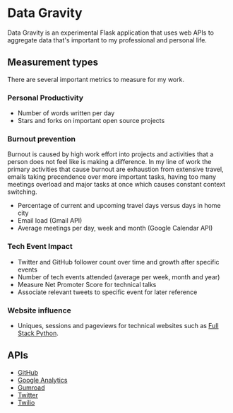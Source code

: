# Data Gravity
Data Gravity is an experimental Flask application that uses web APIs to
aggregate data that's important to my professional and personal life.


## Measurement types
There are several important metrics to measure for my work. 

### Personal Productivity
* Number of words written per day
* Stars and forks on important open source projects

### Burnout prevention
Burnout is caused by high work effort into projects and activities that a
person does not feel like is making a difference. In my line of work the
primary activities that cause burnout are exhaustion from extensive travel,
emails taking precendence over more important tasks, having too many
meetings overload and major tasks at once which causes constant context 
switching.

* Percentage of current and upcoming travel days versus days in home city
* Email load (Gmail API)
* Average meetings per day, week and month (Google Calendar API)


### Tech Event Impact
* Twitter and GitHub follower count over time and growth after specific events
* Number of tech events attended (average per week, month and year)
* Measure Net Promoter Score for technical talks
* Associate relevant tweets to specific event for later reference

### Website influence
* Uniques, sessions and pageviews for technical websites such as 
  [Full Stack Python](http://www.fullstackpython.com/).


## APIs
* [GitHub](https://developer.github.com/v3/)
* [Google Analytics](https://developers.google.com/analytics/)
* [Gumroad](https://gumroad.com/api)
* [Twitter](https://dev.twitter.com/)
* [Twilio](https://www.twilio.com/)

